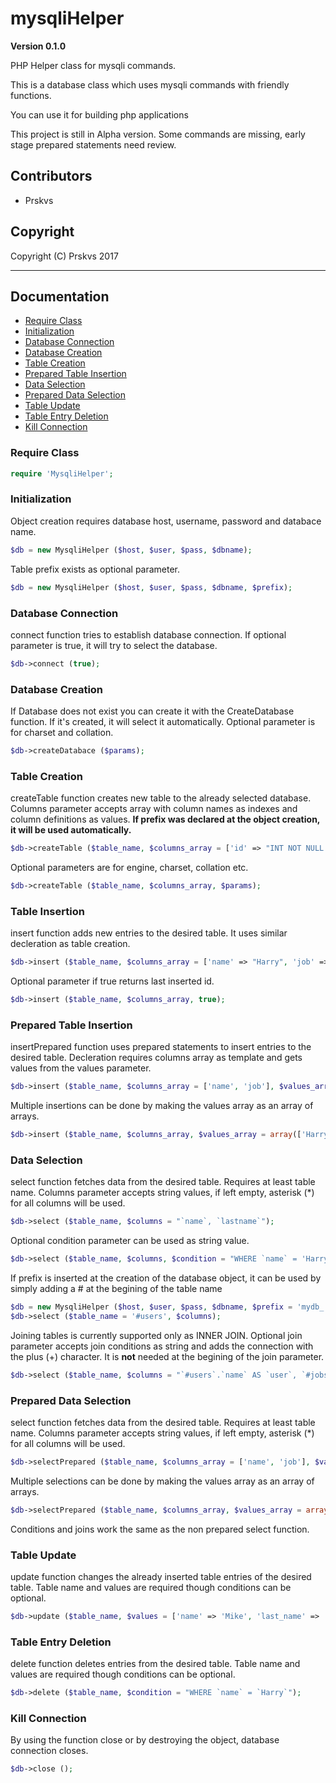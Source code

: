 # mysqliHelper

**Version 0.1.0**

PHP Helper class for mysqli commands.

This is a database class which uses mysqli commands with friendly functions.

You can use it for building php applications

This project is still in Alpha version. Some commands are missing, early stage prepared statements need review.

## Contributors

- Prskvs

## Copyright

Copyright (C) Prskvs 2017
<hr>

## Documentation

* [Require Class](#require-class)<br>
* [Initialization](#initialization)<br>
* [Database Connection](#database-connection)<br>
* [Database Creation](#database-creation)<br>
* [Table Creation](#table-creation)<br>
* [Prepared Table Insertion](#prepared-table-insertion)<br>
* [Data Selection](#data-selection)<br>
* [Prepared Data Selection](#prepared-data-selection)<br>
* [Table Update](#table-update)<br>
* [Table Entry Deletion](#table-entry-deletion)<br>
* [Kill Connection](#kill-connection)<br>

### Require Class
```php
require 'MysqliHelper';
```

### Initialization
Object creation requires database host, username, password and databace name.
```php
$db = new MysqliHelper ($host, $user, $pass, $dbname);
```
Table prefix exists as optional parameter.
```php
$db = new MysqliHelper ($host, $user, $pass, $dbname, $prefix);
```

### Database Connection
connect function tries to establish database connection. If optional parameter is true, it will try to select the database.
```php
$db->connect (true);
```

### Database Creation
If Database does not exist you can create it with the CreateDatabase function. If it's created, it will select it automatically.
Optional parameter is for charset and collation.
```php
$db->createDatabace ($params);
```

### Table Creation
createTable function creates new table to the already selected database. Columns parameter accepts array with column names as indexes and column definitions as values. **If prefix was declared at the object creation, it will be used automatically.**
```php
$db->createTable ($table_name, $columns_array = ['id' => "INT NOT NULL PRIMARY KEY", 'name' => "VARCHAR(30) NOT NULL DEFAULT 'Person'"]);
```
Optional parameters are for engine, charset, collation etc.
```php
$db->createTable ($table_name, $columns_array, $params);
```

### Table Insertion
insert function adds new entries to the desired table. It uses similar decleration as table creation.
```php
$db->insert ($table_name, $columns_array = ['name' => "Harry", 'job' => Pphotographer"]);
```
Optional parameter if true returns last inserted id.
```php
$db->insert ($table_name, $columns_array, true);
```

### Prepared Table Insertion
insertPrepared function uses prepared statements to insert entries to the desired table. Decleration requires columns array as template and gets values from the values parameter.
```php
$db->insert ($table_name, $columns_array = ['name', 'job'], $values_array = ['Harry', 'Photographer']);
```
Multiple insertions can be done by making the values array as an array of arrays.
```php
$db->insert ($table_name, $columns_array, $values_array = array(['Harry', 'Photographer'], ['John', 'Writer']));
```

### Data Selection
select function fetches data from the desired table. Requires at least table name. Columns parameter accepts string values, if left empty, asterisk (*) for all columns will be used. 
```php
$db->select ($table_name, $columns = "`name`, `lastname`");
```
Optional condition parameter can be used as string value.
```php
$db->select ($table_name, $columns, $condition = "WHERE `name` = 'Harry' ORDER BY `age` DESC");
```
If prefix is inserted at the creation of the database object, it can be used by simply adding a # at the begining of the table name
```php
$db = new MysqliHelper ($host, $user, $pass, $dbname, $prefix = 'mydb_');
$db->select ($table_name = '#users', $columns);
```
Joining tables is currently supported only as INNER JOIN. Optional join parameter accepts join conditions as string and adds the connection with the plus (+) character. It is **not** needed at the begining of the join parameter.
```php
$db->select ($table_name, $columns = "`#users`.`name` AS `user`, `#jobs`.`title` AS `job`, `#tools`.`item` AS `equipment`", $condition, $join = "`#jobs` ON `#users`.`id` = `#jobs`.`worker_id` + `#tools` ON `#users`.`id` = `#tools`.`user_id`");
```

### Prepared Data Selection
select function fetches data from the desired table. Requires at least table name. Columns parameter accepts string values, if left empty, asterisk (*) for all columns will be used.
```php
$db->selectPrepared ($table_name, $columns_array = ['name', 'job'], $values_array = ['Harry', 'Photographer']);
```
Multiple selections can be done by making the values array as an array of arrays.
```php
$db->selectPrepared ($table_name, $columns_array, $values_array = array(['Harry', 'Photographer'], ['John', 'Writer']));
```
Conditions and joins work the same as the non prepared select function.

### Table Update
update function changes the already inserted table entries of the desired table. Table name and values are required though conditions can be optional.
```php
$db->update ($table_name, $values = ['name' => 'Mike', 'last_name' => 'johnson'], $condition = "WHERE `id` = 6");
```

### Table Entry Deletion
delete function deletes entries from the desired table. Table name and values are required though conditions can be optional.
```php
$db->delete ($table_name, $condition = "WHERE `name` = `Harry`");
```

### Kill Connection
By using the function close or by destroying the object, database connection closes.
```php
$db->close ();
```
